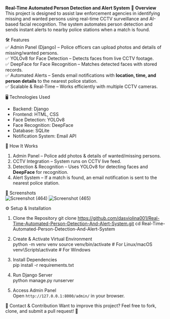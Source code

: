 **Real-Time Automated Person Detection and Alert System** 
📌 **Overview**  
This project is designed to assist law enforcement agencies in identifying missing and wanted persons using real-time CCTV surveillance and AI-based facial recognition. The system automates person detection and sends instant alerts to nearby police stations when a match is found.  

🛠️ Features  
✅ Admin Panel (Django) – Police officers can upload photos and details of missing/wanted persons.  
✅ YOLOv8 for Face Detection – Detects faces from live CCTV footage.  
✅ DeepFace for Face Recognition – Matches detected faces with stored records.  
✅ Automated Alerts – Sends email notifications with **location, time, and person details** to the nearest police station.  
✅ Scalable & Real-Time – Works efficiently with multiple CCTV cameras.  

🖥️ Technologies Used  
- Backend: Django  
- Frontend: HTML, CSS  
- Face Detection: YOLOv8  
- Face Recognition: DeepFace  
- Database: SQLite  
- Notification System: Email API  

🚀 How It Works  
1. Admin Panel – Police add photos & details of wanted/missing persons.  
2. CCTV Integration – System runs on CCTV live feed.  
3. Detection & Recognition – Uses YOLOv8 for detecting faces and **DeepFace** for recognition.  
4. Alert System – If a match is found, an email notification is sent to the nearest police station.  

📸 Screenshots  
    ![Screenshot (464)](https://github.com/user-attachments/assets/b0abb4f0-299b-446e-9b20-8a16bdfa3615)
    ![Screenshot (465)](https://github.com/user-attachments/assets/3fb92fcf-d913-4cf9-a129-dc6ec69c497b)

⚙️ Setup & Installation  
1. Clone the Repository 
   git clone https://github.com/dasviolina001/Real-Time-Automated-Person-Detection-And-Alert-System.git
   cd Real-Time-Automated-Person-Detection-And-Alert-System
   
2. Create & Activate Virtual Environment  
   python -m venv venv
   source venv/bin/activate  # For Linux/macOS
   venv\Scripts\activate  # For Windows
   
3. Install Dependencies  
   pip install -r requirements.txt
   
4. Run Django Server  
   python manage.py runserver
   
5. Access Admin Panel  
   Open `http://127.0.0.1:8000/admin/` in your browser.  

📧 Contact & Contribution 
Want to improve this project? Feel free to fork, clone, and submit a pull request! 🚀  

